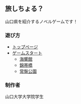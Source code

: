 ## 旅しちょる？

山口県を紹介するノベルゲームです！

### 遊び方
+ [トップページ](https://yamamichid.github.io/yamaguchi_novel)
+ [ゲームスタート](https://yamamichid.github.io/yamaguchi_novel/project)
  + [海響館](https://yamamichid.github.io/yamaguchi_novel/project?spot=kaikyokann)
  + [錦帯橋](https://yamamichid.github.io/yamaguchi_novel/project?spot=kinntaikyo)
  + [常盤公園](https://yamamichid.github.io/yamaguchi_novel/project?spot=tokiwakoenn)

### 制作者

山口大学大学院学生
